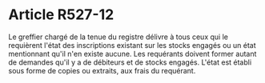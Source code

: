 # Article R527-12

Le greffier chargé de la tenue du registre délivre à tous ceux qui le requièrent l'état des inscriptions existant sur les stocks engagés ou un état mentionnant qu'il n'en existe aucune.   Les requérants doivent former autant de demandes qu'il y a de débiteurs et de stocks engagés.   L'état est établi sous forme de copies ou extraits, aux frais du requérant.